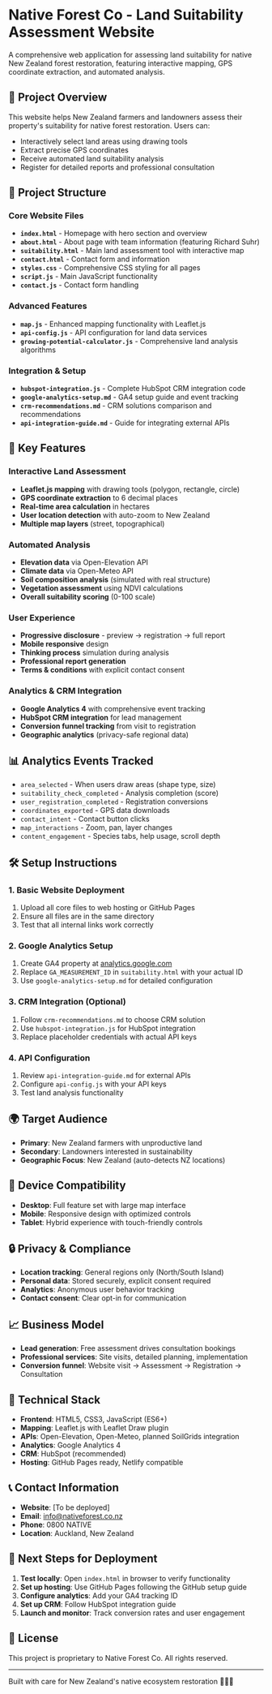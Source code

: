 # Native Forest Co - Land Suitability Assessment Website

A comprehensive web application for assessing land suitability for native New Zealand forest restoration, featuring interactive mapping, GPS coordinate extraction, and automated analysis.

## 🌲 Project Overview

This website helps New Zealand farmers and landowners assess their property's suitability for native forest restoration. Users can:
- Interactively select land areas using drawing tools
- Extract precise GPS coordinates 
- Receive automated land suitability analysis
- Register for detailed reports and professional consultation

## 📁 Project Structure

### Core Website Files
- **`index.html`** - Homepage with hero section and overview
- **`about.html`** - About page with team information (featuring Richard Suhr)
- **`suitability.html`** - Main land assessment tool with interactive map
- **`contact.html`** - Contact form and information
- **`styles.css`** - Comprehensive CSS styling for all pages
- **`script.js`** - Main JavaScript functionality
- **`contact.js`** - Contact form handling

### Advanced Features
- **`map.js`** - Enhanced mapping functionality with Leaflet.js
- **`api-config.js`** - API configuration for land data services
- **`growing-potential-calculator.js`** - Comprehensive land analysis algorithms

### Integration & Setup
- **`hubspot-integration.js`** - Complete HubSpot CRM integration code
- **`google-analytics-setup.md`** - GA4 setup guide and event tracking
- **`crm-recommendations.md`** - CRM solutions comparison and recommendations
- **`api-integration-guide.md`** - Guide for integrating external APIs

## 🚀 Key Features

### Interactive Land Assessment
- **Leaflet.js mapping** with drawing tools (polygon, rectangle, circle)
- **GPS coordinate extraction** to 6 decimal places
- **Real-time area calculation** in hectares
- **User location detection** with auto-zoom to New Zealand
- **Multiple map layers** (street, topographical)

### Automated Analysis
- **Elevation data** via Open-Elevation API
- **Climate data** via Open-Meteo API
- **Soil composition analysis** (simulated with real structure)
- **Vegetation assessment** using NDVI calculations
- **Overall suitability scoring** (0-100 scale)

### User Experience
- **Progressive disclosure** - preview → registration → full report
- **Mobile responsive** design
- **Thinking process** simulation during analysis
- **Professional report generation**
- **Terms & conditions** with explicit contact consent

### Analytics & CRM Integration
- **Google Analytics 4** with comprehensive event tracking
- **HubSpot CRM integration** for lead management
- **Conversion funnel tracking** from visit to registration
- **Geographic analytics** (privacy-safe regional data)

## 📊 Analytics Events Tracked

- `area_selected` - When users draw areas (shape type, size)
- `suitability_check_completed` - Analysis completion (score)
- `user_registration_completed` - Registration conversions
- `coordinates_exported` - GPS data downloads
- `contact_intent` - Contact button clicks
- `map_interactions` - Zoom, pan, layer changes
- `content_engagement` - Species tabs, help usage, scroll depth

## 🛠 Setup Instructions

### 1. Basic Website Deployment
1. Upload all core files to web hosting or GitHub Pages
2. Ensure all files are in the same directory
3. Test that all internal links work correctly

### 2. Google Analytics Setup
1. Create GA4 property at [analytics.google.com](https://analytics.google.com)
2. Replace `GA_MEASUREMENT_ID` in `suitability.html` with your actual ID
3. Use `google-analytics-setup.md` for detailed configuration

### 3. CRM Integration (Optional)
1. Follow `crm-recommendations.md` to choose CRM solution
2. Use `hubspot-integration.js` for HubSpot integration
3. Replace placeholder credentials with actual API keys

### 4. API Configuration
1. Review `api-integration-guide.md` for external APIs
2. Configure `api-config.js` with your API keys
3. Test land analysis functionality

## 🌍 Target Audience

- **Primary**: New Zealand farmers with unproductive land
- **Secondary**: Landowners interested in sustainability
- **Geographic Focus**: New Zealand (auto-detects NZ locations)

## 📱 Device Compatibility

- **Desktop**: Full feature set with large map interface
- **Mobile**: Responsive design with optimized controls
- **Tablet**: Hybrid experience with touch-friendly controls

## 🔒 Privacy & Compliance

- **Location tracking**: General regions only (North/South Island)
- **Personal data**: Stored securely, explicit consent required
- **Analytics**: Anonymous user behavior tracking
- **Contact consent**: Clear opt-in for communication

## 📈 Business Model

- **Lead generation**: Free assessment drives consultation bookings
- **Professional services**: Site visits, detailed planning, implementation
- **Conversion funnel**: Website visit → Assessment → Registration → Consultation

## 🔧 Technical Stack

- **Frontend**: HTML5, CSS3, JavaScript (ES6+)
- **Mapping**: Leaflet.js with Leaflet Draw plugin
- **APIs**: Open-Elevation, Open-Meteo, planned SoilGrids integration
- **Analytics**: Google Analytics 4
- **CRM**: HubSpot (recommended)
- **Hosting**: GitHub Pages ready, Netlify compatible

## 📞 Contact Information

- **Website**: [To be deployed]
- **Email**: info@nativeforest.co.nz
- **Phone**: 0800 NATIVE
- **Location**: Auckland, New Zealand

## 🎯 Next Steps for Deployment

1. **Test locally**: Open `index.html` in browser to verify functionality
2. **Set up hosting**: Use GitHub Pages following the GitHub setup guide
3. **Configure analytics**: Add your GA4 tracking ID
4. **Set up CRM**: Follow HubSpot integration guide
5. **Launch and monitor**: Track conversion rates and user engagement

## 📝 License

This project is proprietary to Native Forest Co. All rights reserved.

---

Built with care for New Zealand's native ecosystem restoration 🌲🇳🇿